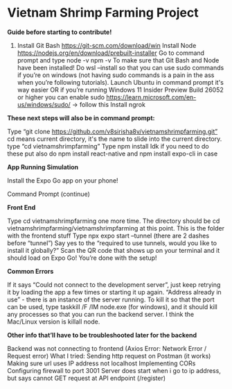 # Vietnam Shrimp Farming Project

**Guide before starting to contribute!**

1) Install Git Bash https://git-scm.com/download/win 
Install Node https://nodejs.org/en/download/prebuilt-installer 
Go to command prompt and type
node -v
npm -v
	To make sure that Git Bash and Node have been installed!
Do wsl –install so that you can use sudo commands if you’re on windows (not having sudo commands is a pain in the ass when you’re following tutorials). Launch Ubuntu in command prompt it's way easier
OR if you’re running Windows 11 Insider Preview Build 26052 or higher you can enable sudo https://learn.microsoft.com/en-us/windows/sudo/ → follow this 
Install ngrok 

**These next steps will also be in command prompt:**

Type “git clone https://github.com/v8sirisha8v/vietnamshrimpfarming.git”
cd means current directory, it's the name to slide into the current directory. type “cd vietnamshrimpfarming” 
Type npm install
Idk if you need to do these put also do npm install react-native and npm install expo-cli in case

**App Running Simulation**

Install the Expo Go app on your phone!

Command Prompt (continue)

**Front End**

Type cd vietnamshrimpfarming one more time. The directory should be cd vietnamshrimpfarming/vietnamshrimpfarming at this point. This is the folder with the frontend stuff
Type npx expo start –tunnel (there are 2 dashes before “tunnel”)
Say yes to the “required to use tunnels, would you like to install it globally?”
Scan the QR code that shows up on your terminal and it should load on Expo Go! You’re done with the setup!

**Common Errors**

If it says “Could not connect to the development server”, just keep retrying it by loading the app a few times or starting it up again.
“Address already in use” - there is an instance of the server running. To kill it so that the port can be used, type taskkill /F /IM node.exe (for windows), and it should kill any processes so that you can run the backend server. I think the Mac/Linux version is killall node.

**Other info that’ll have to be troubleshooted later for the backend**

Backend was not connecting to frontend (Axios Error: Network Error / Request error)
What I tried:
Sending http request on Postman (it works)
Making sure url uses IP address not localhost
Implementing CORs
Configuring firewall to port 3001
Server does start when i go to ip address, but says cannot GET request at API endpoint (/register)

